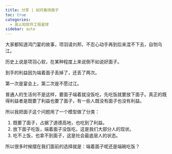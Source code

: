 ```yaml
---
title: 分享 | 如何看待面子
toc: true
categories: 
  - 高认知软件工程星球
sidebar: auto
---
```


大家都知道鸿门宴的故事，项羽请刘邦，不忍心动手再到后来混不下去，自刎乌江。

历史上说是项羽心软，在某种程度上来说倒不如说好面子。

到手的利益因为端着面子丢掉了，还丢了两次。

第一次是宴会上，第二次是不愿过江。

普通人的生活何不是这样，要面子端着就没饭吃，先吃饭就要放下面子。真正的既得利益者是既要了利益也要了面子，有一些人既没有面子也没有利益。

所以我把面子这个问题用了一个模型做了分类：

1. 既要了面子，占据了道德高地，也吃到了利益。
2. 放下面子吃饭，端着面子没饭吃，这是我们大部分人的现状。
3. 吃不上饭，也拿不到面子，这是社会最底层人的状态。

所以很多时候摆在我们面前的选择就是：端着面子呢还是端碗吃饭？



